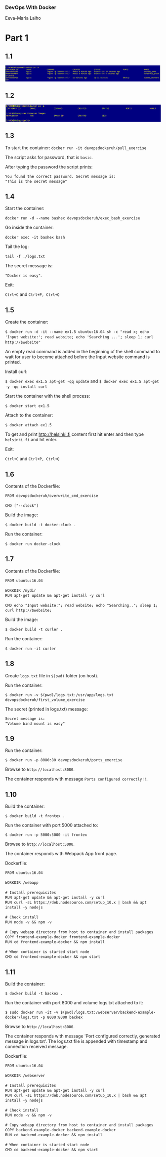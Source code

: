 ### DevOps With Docker
Eeva-Maria Laiho

# Part 1

## 1.1

![Exercise 1.1](1.1.PNG)

## 1.2

![Exercise 1.2](1.2.PNG)

## 1.3

To start the container:
```docker run -it devopsdockeruh/pull_exercise```

The script asks for password, that is ```basic```.

After typing the password the script prints:
```
You found the correct password. Secret message is:
"This is the secret message"
```

## 1.4

Start the container: 

```docker run -d --name bashex devopsdockeruh/exec_bash_exercise```

Go inside the container: 

```docker exec -it bashex bash```

Tail the log: 

```tail -f ./logs.txt```

The secret message is: 

```"Docker is easy"```.

Exit: 

```Ctrl+C``` and ```Ctrl+P, Ctrl+Q```


## 1.5 

Create the container: 

```$ docker run -d -it --name ex1.5 ubuntu:16.04 sh -c "read x; echo 'Input website:'; read website; echo 'Searching ...'; sleep 1; curl http://$website"```

An empty read command is added in the beginning of the shell command to wait for user to become attached before the Input website command is printed. 

Install curl:

```$ docker exec ex1.5 apt-get -qq update``` and ```$ docker exec ex1.5 apt-get -y -qq install curl```

Start the container with the shell process: 

```$ docker start ex1.5```

Attach to the container: 

```$ docker attach ex1.5```

To get and print http://helsinki.fi content first hit enter and then type ```helsinki.fi``` and hit enter.

Exit: 

```Ctrl+C``` and ```Ctrl+P, Ctrl+Q```

## 1.6

Contents of the Dockerfile:
```
FROM devopsdockeruh/overwrite_cmd_exercise

CMD ["--clock"]
```

Build the image:

```$ docker build -t docker-clock .```

Run the container:

```$ docker run docker-clock```


## 1.7

Contents of the Dockerfile:
```
FROM ubuntu:16.04 

WORKDIR /mydir
RUN apt-get update && apt-get install -y curl

CMD echo "Input website:"; read website; echo "Searching.."; sleep 1; curl http://$website;
```

Build the image:

```$ docker build -t curler .```

Run the container:

```$ docker run -it curler```


## 1.8

Create ```logs.txt``` file in ```$(pwd)``` folder (on host).

Run the container:

```
$ docker run -v $(pwd)/logs.txt:/usr/app/logs.txt devopsdockeruh/first_volume_exercise 
```

The secret (printed in logs.txt) message:

```
Secret message is:
"Volume bind mount is easy"
```

## 1.9

Run the container:

```
$ docker run -p 8080:80 devopsdockeruh/ports_exercise 
```

Browse to ```http://localhost:8080```. 

The container responds with message ```Ports configured correctly!!```.

## 1.10

Build the container:

```
$ docker build -t frontex .
```

Run the container with port 5000 attached to:

```
$ docker run -p 5000:5000 -it frontex
```

Browse to ```http://localhost:5000```. 

The container responds with Webpack App front page.


Dockerfile:

```
FROM ubuntu:16.04 

WORKDIR /webapp

# Install prerequisites
RUN apt-get update && apt-get install -y curl
RUN curl -sL https://deb.nodesource.com/setup_10.x | bash && apt install -y nodejs

# Check install
RUN node -v && npm -v

# Copy webapp directory from host to container and install packages 
COPY frontend-example-docker frontend-example-docker
RUN cd frontend-example-docker && npm install

# When container is started start node
CMD cd frontend-example-docker && npm start
```



## 1.11

Build the container:

```
$ docker build -t backex .
```

Run the container with port 8000 and volume logs.txt attached to it:

```
$ sudo docker run -it -v $(pwd)/logs.txt:/webserver/backend-example-docker/logs.txt -p 8000:8000 backex
```

Browse to ```http://localhost:8000```. 

The container responds with message 'Port configured correctly, generated message in logs.txt'. The logs.txt file is appended with timestamp and connection received message. 

Dockerfile:

```
FROM ubuntu:16.04 

WORKDIR /webserver

# Install prerequisites
RUN apt-get update && apt-get install -y curl
RUN curl -sL https://deb.nodesource.com/setup_10.x | bash && apt install -y nodejs

# Check install
RUN node -v && npm -v

# Copy webapp directory from host to container and install packages 
COPY backend-example-docker backend-example-docker
RUN cd backend-example-docker && npm install

# When container is started start node
CMD cd backend-example-docker && npm start
```














